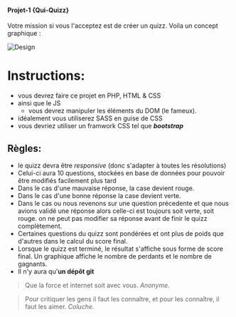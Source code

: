 #### Projet-1 {Qui-Quizz}

Votre mission si vous l'acceptez  est de créer un quizz. Voila un concept graphique :

![Design](./img/design_projet-1.png)
# Instructions:
+ vous devrez faire ce projet en PHP, HTML & CSS
+ ainsi que le JS
   	+ vous devrez manipuler les éléments du DOM (le fameux). 
+ idéalement vous utiliserez SASS en guise de CSS
+ vous devriez utiliser un framwork CSS tel que  __*bootstrap*__

##  Règles:
+ le quizz devra être *responsive* (donc s'adapter à toutes les résolutions)
+ Celui-ci aura 10 questions, stockées en base de données pour pouvoir être modifiés facilement plus tard
+ Dans le cas d'une mauvaise réponse, la case devient rouge.
+ Dans le cas d'une bonne réponse la case devient verte.
+ Dans le cas ou nous revenons sur une question précedente et que nous avions validé une réponse alors celle-ci est toujours soit verte, soit rouge. on ne peut pas modifier sa réponse avant de finir le quizz complètement.
+ Certaines questions du quizz sont pondérées et ont plus de poids que d'autres dans le calcul du score final.
+ Lorsque le quizz est terminé, le résultat s'affiche sous forme de score final. Un graphique affiche le nombre de perdants et le nombre de gagnants.
+ Il n'y aura qu'__un dépôt git__

> Que la force et internet soit avec vous.
_Anonyme._

> Pour critiquer les gens il faut les connaître, et pour les connaître, il faut les aimer.
_Coluche._

